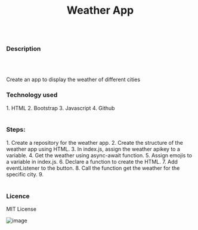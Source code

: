 

<h1 align='center'>Weather App</h1>
<br><br>
<h3>Description</h3>
<br><br>
<p>Create an app to display the weather of different cities<P>

<h3>Technology used</h3>
1. HTML
2. Bootstrap
3. Javascript
4. Github
<br><br>

<h3>Steps: </h3>
1.  Create a repository for the weather app.
2.  Create the structure of the weather app using HTML.
3.  In index.js, assign the weather apikey to a variable.
4.  Get the weather using async-await function.
5.  Assign emojis to a variable in index.js.
6.  Declare a function to create the HTML.
7.  Add eventListener to the button.
8.  Call the function  get the weather for the specific city.
9.  <br><br>
<h3>Licence</h3>
MIT License




![image](https://user-images.githubusercontent.com/75956735/108943207-7556b000-76ac-11eb-92e9-0c4ad1e96f69.png)
